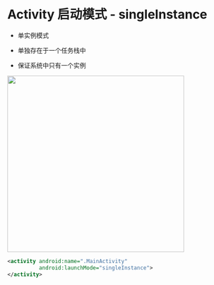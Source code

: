 # Activity 启动模式 - singleInstance

- 单实例模式

- 单独存在于一个任务栈中

- 保证系统中只有一个实例

<img src="/singleInstance.png" width="400" />

```xml
<activity android:name=".MainActivity"
          android:launchMode="singleInstance">
</activity>
```